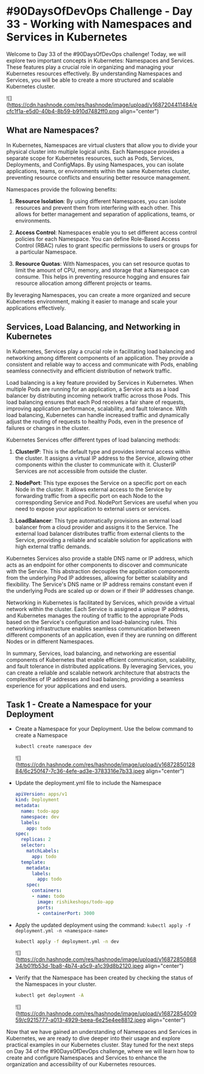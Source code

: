 # #90DaysOfDevOps Challenge - Day 33 - Working with Namespaces and Services in Kubernetes

Welcome to Day 33 of the #90DaysOfDevOps challenge! Today, we will explore two important concepts in Kubernetes: Namespaces and Services. These features play a crucial role in organizing and managing your Kubernetes resources effectively. By understanding Namespaces and Services, you will be able to create a more structured and scalable Kubernetes cluster.

![](https://cdn.hashnode.com/res/hashnode/image/upload/v1687204411484/ecfc1f1a-e5d0-40b4-8b59-b910d7482ff0.png align="center")

## What are Namespaces?

In Kubernetes, Namespaces are virtual clusters that allow you to divide your physical cluster into multiple logical units. Each Namespace provides a separate scope for Kubernetes resources, such as Pods, Services, Deployments, and ConfigMaps. By using Namespaces, you can isolate applications, teams, or environments within the same Kubernetes cluster, preventing resource conflicts and ensuring better resource management.

Namespaces provide the following benefits:

1. **Resource Isolation**: By using different Namespaces, you can isolate resources and prevent them from interfering with each other. This allows for better management and separation of applications, teams, or environments.
    
2. **Access Control**: Namespaces enable you to set different access control policies for each Namespace. You can define Role-Based Access Control (RBAC) rules to grant specific permissions to users or groups for a particular Namespace.
    
3. **Resource Quotas**: With Namespaces, you can set resource quotas to limit the amount of CPU, memory, and storage that a Namespace can consume. This helps in preventing resource hogging and ensures fair resource allocation among different projects or teams.
    

By leveraging Namespaces, you can create a more organized and secure Kubernetes environment, making it easier to manage and scale your applications effectively.

## Services, Load Balancing, and Networking in Kubernetes

In Kubernetes, Services play a crucial role in facilitating load balancing and networking among different components of an application. They provide a consistent and reliable way to access and communicate with Pods, enabling seamless connectivity and efficient distribution of network traffic.

Load balancing is a key feature provided by Services in Kubernetes. When multiple Pods are running for an application, a Service acts as a load balancer by distributing incoming network traffic across those Pods. This load balancing ensures that each Pod receives a fair share of requests, improving application performance, scalability, and fault tolerance. With load balancing, Kubernetes can handle increased traffic and dynamically adjust the routing of requests to healthy Pods, even in the presence of failures or changes in the cluster.

Kubernetes Services offer different types of load balancing methods:

1. **ClusterIP**: This is the default type and provides internal access within the cluster. It assigns a virtual IP address to the Service, allowing other components within the cluster to communicate with it. ClusterIP Services are not accessible from outside the cluster.
    
2. **NodePort**: This type exposes the Service on a specific port on each Node in the cluster. It allows external access to the Service by forwarding traffic from a specific port on each Node to the corresponding Service and Pod. NodePort Services are useful when you need to expose your application to external users or services.
    
3. **LoadBalancer**: This type automatically provisions an external load balancer from a cloud provider and assigns it to the Service. The external load balancer distributes traffic from external clients to the Service, providing a reliable and scalable solution for applications with high external traffic demands.
    

Kubernetes Services also provide a stable DNS name or IP address, which acts as an endpoint for other components to discover and communicate with the Service. This abstraction decouples the application components from the underlying Pod IP addresses, allowing for better scalability and flexibility. The Service's DNS name or IP address remains constant even if the underlying Pods are scaled up or down or if their IP addresses change.

Networking in Kubernetes is facilitated by Services, which provide a virtual network within the cluster. Each Service is assigned a unique IP address, and Kubernetes manages the routing of traffic to the appropriate Pods based on the Service's configuration and load-balancing rules. This networking infrastructure enables seamless communication between different components of an application, even if they are running on different Nodes or in different Namespaces.

In summary, Services, load balancing, and networking are essential components of Kubernetes that enable efficient communication, scalability, and fault tolerance in distributed applications. By leveraging Services, you can create a reliable and scalable network architecture that abstracts the complexities of IP addresses and load balancing, providing a seamless experience for your applications and end users.

## Task 1 - Create a Namespace for your Deployment

* Create a Namespace for your Deployment. Use the below command to create a Namespace
    
    ```bash
    kubectl create namespace dev
    ```
    
    ![](https://cdn.hashnode.com/res/hashnode/image/upload/v1687285012884/6c250f47-7c36-4efe-ad3e-3783316e7b33.jpeg align="center")
    
* Update the deployment.yml file to include the Namespace
    
    ```yaml
    apiVersion: apps/v1
    kind: Deployment
    metadata:
      name: todo-app
      namespace: dev
      labels:
        app: todo
    spec:
      replicas: 2
      selector:
        matchLabels:
          app: todo
      template:
        metadata:
          labels:
            app: todo
        spec:
          containers:
          - name: todo
            image: rishikeshops/todo-app
            ports:
            - containerPort: 3000
    ```
    
* Apply the updated deployment using the command: `kubectl apply -f deployment.yml -n <namespace-name>`
    
    ```bash
    kubectl apply -f deployment.yml -n dev
    ```
    
    ![](https://cdn.hashnode.com/res/hashnode/image/upload/v1687285086834/b01fb53d-1ba8-4b74-a5c9-a1c39d8b2120.jpeg align="center")
    
* Verify that the Namespace has been created by checking the status of the Namespaces in your cluster.
    
    ```bash
    kubectl get deployment -A
    ```
    
    ![](https://cdn.hashnode.com/res/hashnode/image/upload/v1687285400959/c9215777-a013-4929-beea-6e25e4ee8812.jpeg align="center")
    

Now that we have gained an understanding of Namespaces and Services in Kubernetes, we are ready to dive deeper into their usage and explore practical examples in our Kubernetes cluster. Stay tuned for the next steps on Day 34 of the #90DaysOfDevOps challenge, where we will learn how to create and configure Namespaces and Services to enhance the organization and accessibility of our Kubernetes resources.